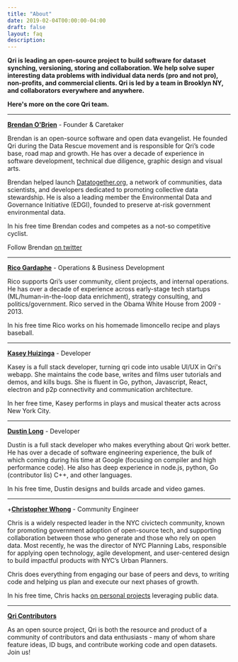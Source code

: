```yaml
---
title: "About"
date: 2019-02-04T00:00:00-04:00
draft: false
layout: faq
description: 
---
```


**Qri is leading an open-source project to build software for dataset synching, versioning, storing and collaboration. We help solve super interesting data problems with individual data nerds (pro and not pro), non-profits, and commercial clients. Qri is led by a team in Brooklyn NY, and collaborators everywhere and anywhere.** 

**Here's more on the core Qri team.** 
                                                                                                                                                                                                                                                                                                                                     
-------------------------------

**<a href="https://github.com/b5">Brendan O'Brien</a>** - Founder & Caretaker

Brendan is an open-source software and open data evangelist. He founded Qri during the Data Rescue movement and is responsible for Qri’s code base, road map and growth. He has over a decade of experience in software development, technical due diligence, graphic design and visual arts.

Brendan helped launch <a href="https:datatogether.org">Datatogether.org</a>, a network of communities, data scientists, and developers dedicated to promoting collective data stewardship. He is also a leading member the Environmental Data and Governance Initiative (EDGI), founded to preserve at-risk government environmental data. 

In his free time Brendan codes and competes as a not-so competitive cyclist. 

Follow Brendan <a href="https://twitter.com/b_fiive">on twitter</a>

-------------------------------


**<a href="https://www.linkedin.com/in/ricogardaphe/">Rico Gardaphe</a>** - Operations & Business Development

Rico supports Qri’s user community, client projects, and internal operations. He has over a decade of experience across early-stage tech startups (ML/human-in-the-loop data enrichment), strategy consulting, and politics/government. Rico served in the Obama White House from 2009 - 2013.

In his free time Rico works on his homemade limoncello recipe and plays baseball. 

-------------------------------


**<a href="https://github.com/ramfox">Kasey Huizinga</a>** - Developer

Kasey is a full stack developer, turning qri code into usable UI/UX in Qri's webapp. She maintains the code base, writes and films user tutorials and demos, and kills bugs. She is fluent in Go, python, Javascript, React, electron and p2p connectivity and communication architecture.

In her free time, Kasey performs in plays and musical theater acts across New York City. 

-------------------------------


**<a href="https://github.com/dustmop">Dustin Long</a>** - Developer

Dustin is a full stack developer who makes everything about Qri work better.  He has over a decade of software engineering experience, the bulk of which coming during his time at Google (focusing on compiler and high performance code). He also has deep experience in node.js, python, Go (contributor lis) C++, and other languages.

In his free time, Dustin designs and builds arcade and video games. 

-------------------------------

+**<a href="https://github.com/chriswhong">Christopher Whong</a>** - Community Engineer

Chris is a widely respected leader in the NYC civictech community, known for promoting government adoption of open-source tech, and supporting collaboration between those who generate and those who rely on open data. Most recently, he was the director of NYC Planning Labs, responsible for applying open technology, agile development, and user-centered design to build impactful products with NYC’s Urban Planners. 

Chris does everything from engaging our base of peers and devs, to writing code and helping us plan and execute our next phases of growth.

In his free time, Chris hacks <a href="https://chriswhong.com/">on personal projects</a> leveraging public data. 

-------------------------------



**<a href="https://github.com/qri-io/qri/graphs/contributors">Qri Contributors</a>**


As an open source project, Qri is both the resource and product of a community of contributors and data enthusiasts - many of whom share feature ideas, ID bugs, and contribute working code and open datasets.  Join us!
